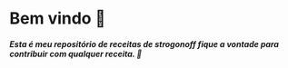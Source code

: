 # Bem vindo :wave:

##### Esta é meu repositório de receitas de strogonoff fique a vontade para contribuir com qualquer receita. :muscle:
